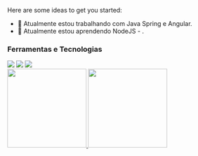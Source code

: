 
Here are some ideas to get you started:

- 🔭 Atualmente estou trabalhando com Java Spring e Angular.
- 🌱 Atualmente estou aprendendo NodeJS - .

### Ferramentas e Tecnologias 

<div>
  <i class="devicon-java-plain-wordmark colored"></i>
  <i class="devicon-angularjs-plain colored"></i>
</div>

<div>
<a href="https://www.instagram.com/itaitan" target="_blank"><img src="https://img.shields.io/badge/-Instagram-%23E4405F?style=for-the-badge&logo=instagram&logoColor=white" target="_blank"></a>
<a href = "mailto:itaitan2@gmail.com"><img src="https://img.shields.io/badge/Gmail-D14836?style=for-the-badge&logo=gmail&logoColor=white" target="_blank"></a>
<a href="https://www.linkedin.com/in/itaitan-araujo-da-silva-71bb7a173/" target="_blank"><img src="https://img.shields.io/badge/-LinkedIn-%230077B5?style=for-the-badge&logo=linkedin&logoColor=white" target="_blank"></a>   
</div>


<div>
<a href="https://github.com/seu-usuário-aqui">
<img height="180em" src="https://github-readme-stats.vercel.app/api/top-langs/?username=itaitan&layout=compact&langs_count=7&theme=dracula"/>
<img height="180em" src="https://github-readme-stats.vercel.app/api?username=itaitan&show_icons=true&theme=dracula&include_all_commits=true&count_private=true"/>
</div>
  
  

